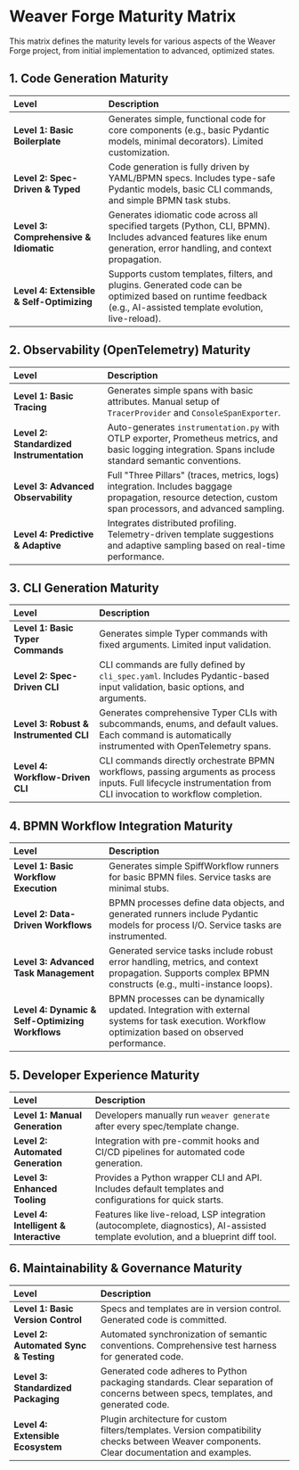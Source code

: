 # Weaver Forge Maturity Matrix

This matrix defines the maturity levels for various aspects of the Weaver Forge project, from initial implementation to advanced, optimized states.

## 1. Code Generation Maturity

| Level | Description |
| :---- | :---------- |
| **Level 1: Basic Boilerplate** | Generates simple, functional code for core components (e.g., basic Pydantic models, minimal decorators). Limited customization. |
| **Level 2: Spec-Driven & Typed** | Code generation is fully driven by YAML/BPMN specs. Includes type-safe Pydantic models, basic CLI commands, and simple BPMN task stubs. |
| **Level 3: Comprehensive & Idiomatic** | Generates idiomatic code across all specified targets (Python, CLI, BPMN). Includes advanced features like enum generation, error handling, and context propagation. |
| **Level 4: Extensible & Self-Optimizing** | Supports custom templates, filters, and plugins. Generated code can be optimized based on runtime feedback (e.g., AI-assisted template evolution, live-reload). |

## 2. Observability (OpenTelemetry) Maturity

| Level | Description |
| :---- | :---------- |
| **Level 1: Basic Tracing** | Generates simple spans with basic attributes. Manual setup of `TracerProvider` and `ConsoleSpanExporter`. |
| **Level 2: Standardized Instrumentation** | Auto-generates `instrumentation.py` with OTLP exporter, Prometheus metrics, and basic logging integration. Spans include standard semantic conventions. |
| **Level 3: Advanced Observability** | Full "Three Pillars" (traces, metrics, logs) integration. Includes baggage propagation, resource detection, custom span processors, and advanced sampling. |
| **Level 4: Predictive & Adaptive** | Integrates distributed profiling. Telemetry-driven template suggestions and adaptive sampling based on real-time performance. |

## 3. CLI Generation Maturity

| Level | Description |
| :---- | :---------- |
| **Level 1: Basic Typer Commands** | Generates simple Typer commands with fixed arguments. Limited input validation. |
| **Level 2: Spec-Driven CLI** | CLI commands are fully defined by `cli_spec.yaml`. Includes Pydantic-based input validation, basic options, and arguments. |
| **Level 3: Robust & Instrumented CLI** | Generates comprehensive Typer CLIs with subcommands, enums, and default values. Each command is automatically instrumented with OpenTelemetry spans. |
| **Level 4: Workflow-Driven CLI** | CLI commands directly orchestrate BPMN workflows, passing arguments as process inputs. Full lifecycle instrumentation from CLI invocation to workflow completion. |

## 4. BPMN Workflow Integration Maturity

| Level | Description |
| :---- | :---------- |
| **Level 1: Basic Workflow Execution** | Generates simple SpiffWorkflow runners for basic BPMN files. Service tasks are minimal stubs. |
| **Level 2: Data-Driven Workflows** | BPMN processes define data objects, and generated runners include Pydantic models for process I/O. Service tasks are instrumented. |
| **Level 3: Advanced Task Management** | Generated service tasks include robust error handling, metrics, and context propagation. Supports complex BPMN constructs (e.g., multi-instance loops). |
| **Level 4: Dynamic & Self-Optimizing Workflows** | BPMN processes can be dynamically updated. Integration with external systems for task execution. Workflow optimization based on observed performance. |

## 5. Developer Experience Maturity

| Level | Description |
| :---- | :---------- |
| **Level 1: Manual Generation** | Developers manually run `weaver generate` after every spec/template change. |
| **Level 2: Automated Generation** | Integration with pre-commit hooks and CI/CD pipelines for automated code generation. |
| **Level 3: Enhanced Tooling** | Provides a Python wrapper CLI and API. Includes default templates and configurations for quick starts. |
| **Level 4: Intelligent & Interactive** | Features like live-reload, LSP integration (autocomplete, diagnostics), AI-assisted template evolution, and a blueprint diff tool. |

## 6. Maintainability & Governance Maturity

| Level | Description |
| :---- | :---------- |
| **Level 1: Basic Version Control** | Specs and templates are in version control. Generated code is committed. |
| **Level 2: Automated Sync & Testing** | Automated synchronization of semantic conventions. Comprehensive test harness for generated code. |
| **Level 3: Standardized Packaging** | Generated code adheres to Python packaging standards. Clear separation of concerns between specs, templates, and generated code. |
| **Level 4: Extensible Ecosystem** | Plugin architecture for custom filters/templates. Version compatibility checks between Weaver components. Clear documentation and examples. |
